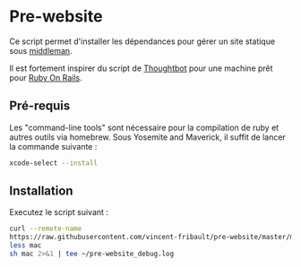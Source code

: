 Pre-website
===========

Ce script permet d'installer les dépendances pour gérer un site statique sous
[middleman](https://middlemanapp.com/).

Il est fortement inspirer du script de
[Thoughtbot](https://github.com/thoughtbot/laptop) pour
une machine prêt pour [Ruby On Rails](http://rubyonrails.org/).

Pré-requis
----------

Les "command-line tools" sont nécessaire pour la compilation de ruby et autres
outils via homebrew.
Sous Yosemite and Maverick, il suffit de lancer la commande suivante :

```sh
xcode-select --install
```

Installation
------------

Executez le script suivant :

```sh
curl --remote-name
https://raw.githubusercontent.com/vincent-fribault/pre-website/master/mac
less mac
sh mac 2>&1 | tee ~/pre-website_debug.log
```
